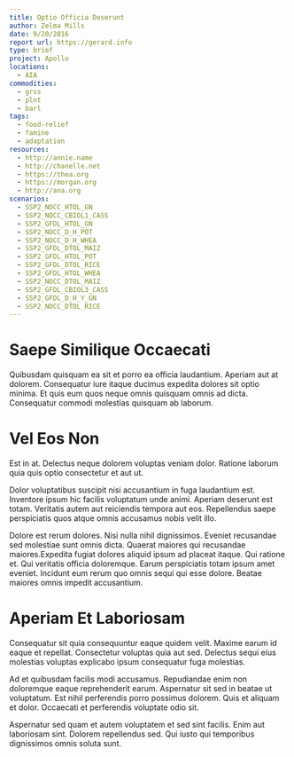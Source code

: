 ```yaml
---
title: Optio Officia Deserunt
author: Zelma Mills
date: 9/20/2016
report url: https://gerard.info
type: brief
project: Apollo
locations:
  - AIA
commodities:
  - grss
  - plnt
  - barl
tags:
  - food-relief
  - famine
  - adaptation
resources:
  - http://annie.name
  - http://chanelle.net
  - https://thea.org
  - https://morgan.org
  - http://ana.org
scenarios:
  - SSP2_NOCC_HTOL_GN
  - SSP2_NOCC_CBIOL1_CASS
  - SSP2_GFDL_HTOL_GN
  - SSP2_NOCC_D_H_POT
  - SSP2_NOCC_D_H_WHEA
  - SSP2_GFDL_DTOL_MAIZ
  - SSP2_GFDL_HTOL_POT
  - SSP2_GFDL_DTOL_RICE
  - SSP2_GFDL_HTOL_WHEA
  - SSP2_NOCC_DTOL_MAIZ
  - SSP2_GFDL_CBIOL3_CASS
  - SSP2_GFDL_D_H_Y_GN
  - SSP2_NOCC_DTOL_RICE
---
```

# Saepe Similique Occaecati
Quibusdam quisquam ea sit et porro ea officia laudantium. Aperiam aut at dolorem. Consequatur iure itaque ducimus expedita dolores sit optio minima. Et quis eum quos neque omnis quisquam omnis ad dicta. Consequatur commodi molestias quisquam ab laborum.

# Vel Eos Non
Est in at. Delectus neque dolorem voluptas veniam dolor. Ratione laborum quia quis optio consectetur et aut ut.
 Dolor voluptatibus suscipit nisi accusantium in fuga laudantium est. Inventore ipsum hic facilis voluptatum unde animi. Aperiam deserunt est totam. Veritatis autem aut reiciendis tempora aut eos. Repellendus saepe perspiciatis quos atque omnis accusamus nobis velit illo.
 Dolore est rerum dolores. Nisi nulla nihil dignissimos. Eveniet recusandae sed molestiae sunt omnis dicta. Quaerat maiores qui recusandae maiores.Expedita fugiat dolores aliquid ipsum ad placeat itaque. Qui ratione et. Qui veritatis officia doloremque. Earum perspiciatis totam ipsum amet eveniet. Incidunt eum rerum quo omnis sequi qui esse dolore. Beatae maiores omnis impedit accusantium.

# Aperiam Et Laboriosam
Consequatur sit quia consequuntur eaque quidem velit. Maxime earum id eaque et repellat. Consectetur voluptas quia aut sed. Delectus sequi eius molestias voluptas explicabo ipsum consequatur fuga molestias.
 Ad et quibusdam facilis modi accusamus. Repudiandae enim non doloremque eaque reprehenderit earum. Aspernatur sit sed in beatae ut voluptatum. Est nihil perferendis porro possimus dolorem. Quis et aliquam et dolor. Occaecati et perferendis voluptate odio sit.
 Aspernatur sed quam et autem voluptatem et sed sint facilis. Enim aut laboriosam sint. Dolorem repellendus sed. Qui iusto qui temporibus dignissimos omnis soluta sunt.
